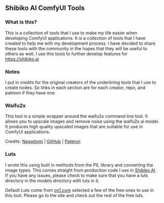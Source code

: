## Shibiko AI ComfyUI Tools

### What is this?
This is a collection of tools that I use to make my life easier when developing ComfyUI applications. It is a collection of tools that I have created to help me with my development process. I have decided to share these tools with the community in the hopes that they will be useful to others as well. I use this tools to further develop features for https://shibiko.ai

### Notes
I put in credits for the original creators of the underlining tools that I use to create nodes. So links in each section are for each creator, repo, and patreon if they have one.

### Waifu2x
This tool is a simple wrapper around the waifu2x command line tool. It allows you to upscale images and remove noise using the waifu2x ai model. It produces high quality upscaled images that are suitable for use in ComfyUI applications.

Credits: [Nagadomi](https://github.com/nagadomi) |
[GitHub](https://github.com/nagadomi/nunif) |
[Pateron](https://patreon.com/nagadomi)

### Luts
I wrote this using built in methods from the PIL library and converting the image types. This comes straight from production code I use in [Shibiko AI](https://shibiko.ai).
If you have any issues, please check to make sure that you have a luts directory in the models directory with luts in it.

Default Luts come from [on1.com](https://www.on1.com/free/luts/all-luts/) selected a few of the free ones to use in this tool. Please go to the site and check out the rest of the free luts.
